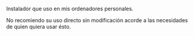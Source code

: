 Instalador que uso en mis ordenadores personales. 

No recomiendo su uso directo sin modificación acorde a las necesidades de quien quiera usar ésto.